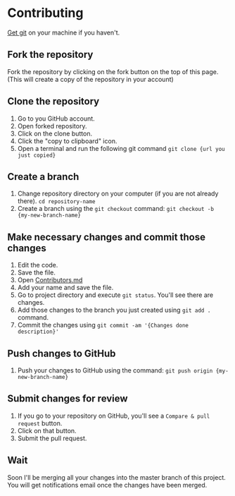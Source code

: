 # Contributing
[Get git](https://gist.github.com/derhuerst/1b15ff4652a867391f03) on your machine if you haven't.

## Fork the repository
Fork the repository by clicking on the fork button on the top of this page. (This will create a copy of the repository in your account)

## Clone the repository
1. Go to you GitHub account.
2. Open forked repository.
3. Click on the clone button.
4. Click the "copy to clipboard" icon.
5. Open a terminal and run the following git command
```git clone {url you just copied}```

## Create a branch
1. Change repository directory on your computer (if you are not already there).
```cd repository-name```
2. Create a branch using the ```git checkout``` command:
```git checkout -b {my-new-branch-name}```

## Make necessary changes and commit those changes
1. Edit the code.
2. Save the file.
3. Open [Contributors.md](./Contributors.md)
4. Add your name and save the file.
5. Go to project directory and execute ```git status```. You'll see there are changes.
6. Add those changes to the branch you just created using ```git add .``` command.
7. Commit the changes using ```git commit -am '{Changes done description}'```

## Push changes to GitHub
1. Push your changes to GitHub using the command:
```git push origin {my-new-branch-name}```
 
## Submit changes for review
1. If you go to your repository on GitHub, you'll see a ```Compare & pull request``` button.
2. Click on that button.
3. Submit the pull request.

## Wait
Soon I'll be merging all your changes into the master branch of this project. You will get notifications email once the changes have been merged.

